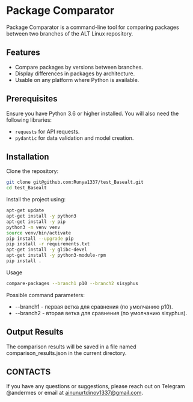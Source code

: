 # Package Comparator

Package Comparator is a command-line tool for comparing packages between two branches of the ALT Linux repository.

## Features

- Compare packages by versions between branches.
- Display differences in packages by architecture.
- Usable on any platform where Python is available.

## Prerequisites

Ensure you have Python 3.6 or higher installed. You will also need the following libraries:
- `requests` for API requests.
- `pydantic` for data validation and model creation.

## Installation

Clone the repository:

```bash
git clone git@github.com:Runya1337/test_Basealt.git
cd test_Basealt
```

Install the project using:

```bash
apt-get update
apt-get install -y python3
apt-get install -y pip
python3 -m venv venv
source venv/bin/activate
pip install --upgrade pip
pip install -r requirements.txt
apt-get install -y glibc-devel
apt-get install -y python3-module-rpm
pip install .
```

Usage

```bash
compare-packages --branch1 p10 --branch2 sisyphus
```

Possible command parameters:

- --branch1 - первая ветка для сравнения (по умолчанию p10).
- --branch2 - вторая ветка для сравнения (по умолчанию sisyphus).

## Output Results

The comparison results will be saved in a file named comparison_results.json in the current directory.

## CONTACTS

If you have any questions or suggestions, please reach out on Telegram @andermes or email at ainunurtdinov1337@gmail.com.